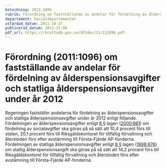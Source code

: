 ```yaml
---
beteckning: 2011:1096
rubrik: Förordning om fastställande av andelar för fördelning av ålderspensionsavgifter och statliga ålderspensionsavgifter under år 2012
departement: Socialdepartementet
utfardad_datum: 2011-10-27
publicerad_datum: 2011-11-08
pdf_url: https://rkrattsdb.gov.se/SFSdoc/11/111096.pdf
---
```


# Förordning (2011:1096) om fastställande av andelar för fördelning av ålderspensionsavgifter och statliga ålderspensionsavgifter under år 2012

Regeringen fastställer andelarna för fördelning av ålderspensionsavgifter och statliga ålderspensionsavgifter under år 2012 enligt följande. Fördelningen av ålderspensionsavgifter enligt [6 §](#6) lagen ([2000:981](https://selex.se/eli/sfs/2000/981)) om fördelning av socialavgifter ska göras på så sätt att 10,4 procent förs till staten, 20,1 procent förs till Riksgäldskontoret för tillfällig förvaltning och återstoden förs efter avstämning till Första–Fjärde AP-fonderna. Fördelningen av statliga ålderspensionsavgifter enligt [8 §](#8) lagen ([1998:676](https://selex.se/eli/sfs/1998/676)) om statlig ålderspensionsavgift ska göras på så sätt att 14,2 procent förs till Riksgäldskontoret för tillfällig förvaltning och återstoden förs efter avstämning till Första–Fjärde AP-fonderna.